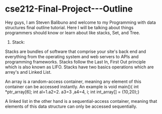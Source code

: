 # cse212-Final-Project---Outline
Hey guys, I am Steven Balibuno and welcome to my Programming with data structures final outline tutorial. Here I will be talking about things programmers should know or learn about like stacks, Set, and Tree.

1. Stack:

Stacks are bundles of software that comprise your site's back end and everything from the operating system and web servers to APIs and programming frameworks. Stacks follow the Last In, First Out principle which is also known as LIFO. Stacks have two basics operations which are arrey's and Linked List.

An array is a random-access container, meaning any element of this container can be accessed instantly. An example is 
                      void main(){
                        int *ptr_array[6];
                        int al=1.a2=2. a3=3 ,a4=4, i;
                        int int_array[] = {10,20};}
                        
A linked list in the other hand is a sequential-access container, meaning that elements of this data structure can only be accessed sequentially. 





















